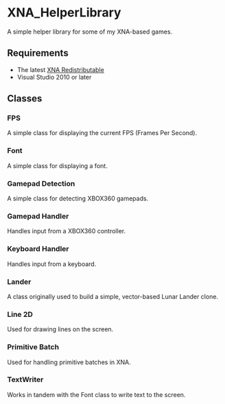 # XNA_HelperLibrary
A simple helper library for some of my XNA-based games.
## Requirements
* The latest [XNA Redistributable](http://www.microsoft.com/en-us/download/details.aspx?id=20914)
* Visual Studio 2010 or later

## Classes
### FPS
A simple class for displaying the current FPS (Frames Per Second).
### Font
A simple class for displaying a font.
### Gamepad Detection
A simple class for detecting XBOX360 gamepads.
### Gamepad Handler
Handles input from a XBOX360 controller.
### Keyboard Handler
Handles input from a keyboard.
### Lander
A class originally used to build a simple, vector-based Lunar Lander clone.
### Line 2D
Used for drawing lines on the screen.
### Primitive Batch
Used for handling primitive batches in XNA.
### TextWriter
Works in tandem with the Font class to write text to the screen.
